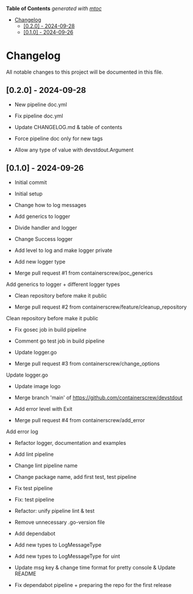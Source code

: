 <!-- START OF TOC !DO NOT EDIT THIS CONTENT MANUALLY-->
**Table of Contents**  *generated with [mtoc](https://github.com/containerscrew/mtoc)*
- [Changelog](#changelog)
  - [[0.2.0] - 2024-09-28](#[0.2.0]---2024-09-28)
  - [[0.1.0] - 2024-09-26](#[0.1.0]---2024-09-26)
<!-- END OF TOC -->
# Changelog

All notable changes to this project will be documented in this file.

## [0.2.0] - 2024-09-28

- New pipeline doc.yml

- Fix pipeline doc.yml

- Update CHANGELOG.md & table of contents

- Force pipeline doc only for new tags

- Allow any type of value with devstdout.Argument

## [0.1.0] - 2024-09-26

- Initial commit

- Initial setup

- Change how to log messages

- Add generics to logger

- Divide handler and logger

- Change Success logger

- Add level to log and make logger private

- Add new logger type

- Merge pull request #1 from containerscrew/poc_generics

Add generics to logger + different logger types

- Clean repository before make it public

- Merge pull request #2 from containerscrew/feature/cleanup_repository

Clean repository before make it public

- Fix gosec job in build pipeline

- Comment go test job in build pipeline

- Update logger.go

- Merge pull request #3 from containerscrew/change_options

Update logger.go

- Update image logo

- Merge branch 'main' of https://github.com/containerscrew/devstdout

- Add error level with Exit

- Merge pull request #4 from containerscrew/add_error

Add error log

- Refactor logger, documentation and examples

- Add lint pipeline

- Change lint pipeline name

- Change package name, add first test, test pipeline

- Fix test pipeline

- Fix: test pipeline

- Refactor: unify pipeline lint & test

- Remove unnecessary .go-version file

- Add dependabot

- Add new types to LogMessageType

- Add new types to LogMessageType for uint

- Update msg key & change time format for pretty console & Update README

- Fix dependabot pipeline + preparing the repo for the first release

<!-- generated by git-cliff -->
